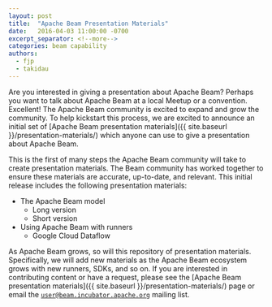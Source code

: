 ```yaml
---
layout: post
title:  "Apache Beam Presentation Materials"
date:   2016-04-03 11:00:00 -0700
excerpt_separator: <!--more-->
categories: beam capability
authors:
  - fjp
  - takidau
---
```


Are you interested in giving a presentation about Apache Beam? Perhaps you want to talk about Apache Beam at a local Meetup or a convention. Excellent!  The Apache Beam community is excited to expand and grow the community. To help kickstart this process, we are excited to announce an initial set of [Apache Beam presentation materials]({{ site.baseurl }}/presentation-materials/) which anyone can use to give a presentation about Apache Beam.

<!--more-->

This is the first of many steps the Apache Beam community will take to create presentation materials. The Beam community has worked together to ensure these materials are accurate, up-to-date, and relevant. This initial release includes the following presentation materials:

* The Apache Beam model
    * Long version
    * Short version
* Using Apache Beam with runners
    * Google Cloud Dataflow

As Apache Beam grows, so will this repository of presentation materials. Specifically, we will add new materials as the Apache Beam ecosystem grows with new runners, SDKs, and so on. If you are interested in contributing content or have a request, please see the [Apache Beam presentation materials]({{ site.baseurl }}/presentation-materials/) page or email the [`user@beam.incubator.apache.org`](mailto:user@beam.incubator.apache.org) mailing list.
